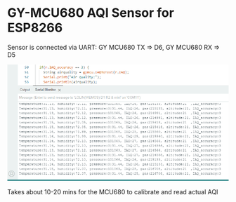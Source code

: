 # GY-MCU680 AQI Sensor for ESP8266

Sensor is connected via UART: GY MCU680 TX => D6, GY MCU680 RX => D5

![ALT TEXT](https://github.com/kakopappa/GY-MCU680-AQI-sensor/blob/main/assets/Screenshot%202023-09-14%20085207.png)

Takes about 10-20 mins for the MCU680 to calibrate and read actual AQI
